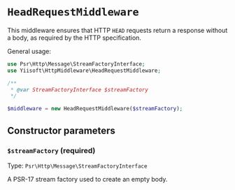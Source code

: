 # `HeadRequestMiddleware`

This middleware ensures that HTTP `HEAD` requests return a response without a body, as required by the HTTP
specification.

General usage:

```php
use Psr\Http\Message\StreamFactoryInterface;
use Yiisoft\HttpMiddleware\HeadRequestMiddleware;

/**
 * @var StreamFactoryInterface $streamFactory 
 */

$middleware = new HeadRequestMiddleware($streamFactory);
```

## Constructor parameters

### `$streamFactory` (required)

Type: `Psr\Http\Message\StreamFactoryInterface`

A PSR-17 stream factory used to create an empty body.
